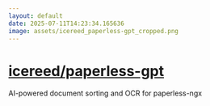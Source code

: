 ```yaml
---
layout: default
date: 2025-07-11T14:23:34.165636
image: assets/icereed_paperless-gpt_cropped.png
---
```


# [icereed/paperless-gpt](https://github.com/icereed/paperless-gpt)

AI-powered document sorting and OCR for paperless-ngx
